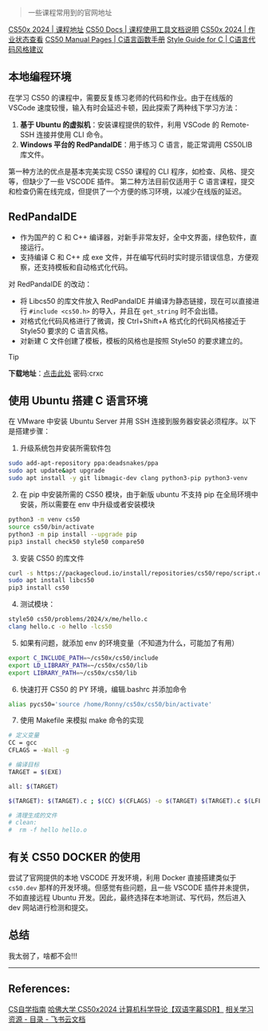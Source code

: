 > 一些课程常用到的官网地址

[CS50x 2024 | 课程地址](https://cs50.harvard.edu/x/2024/)
[CS50 Docs | 课程使用工具文档说明](https://cs50.readthedocs.io/)
[CS50x 2024 | 作业状态查看](https://cs50.me/cs50x)
[CS50 Manual Pages | C语言函数手册](https://manual.cs50.io/)
[Style Guide for C | C语言代码风格建议](https://cs50.readthedocs.io/style/c/)
## 本地编程环境
在学习 CS50 的课程中，需要反复练习老师的代码和作业。由于在线版的 VSCode 速度较慢，输入有时会延迟卡顿，因此探索了两种线下学习方法：

1. **基于 Ubuntu 的虚拟机**：安装课程提供的软件，利用 VSCode 的 Remote-SSH 连接并使用 CLI 命令。
2. **Windows 平台的 RedPandaIDE**：用于练习 C 语言，能正常调用 CS50LIB 库文件。

第一种方法的优点是基本完美实现 CS50 课程的 CLI 程序，如检查、风格、提交等，但缺少了一些 VSCODE 插件。 
第二种方法目前仅适用于 C 语言课程，提交和检查仍需在线完成，但提供了一个方便的练习环境，以减少在线版的延迟。

## RedPandaIDE
* 作为国产的 C 和 C++ 编译器，对新手非常友好，全中文界面，绿色软件，直接运行。
* 支持编译 C 和 C++ 成 exe 文件，并在编写代码时实时提示错误信息，方便观察，还支持模板和自动格式化代码。

对 RedPandaIDE 的改动：

- 将 Libcs50 的库文件放入 RedPandaIDE 并编译为静态链接，现在可以直接进行 `#include <cs50.h>` 的导入，并且在 `get_string` 时不会出错。
- 对格式化代码风格进行了微调，按 Ctrl+Shift+A 格式化的代码风格接近于 Style50 要求的 C 语言风格。
- 对新建 C 文件创建了模板，模板的风格也是按照 Style50 的要求建立的。

> [!tip] 
> **下载地址**：[点击此处](https://wwws.lanzouo.com/b0hcgxt7a) 密码:crxc

## 使用 Ubuntu 搭建 C 语言环境
在 VMware 中安装 Ubuntu Server 并用 SSH 连接到服务器安装必须程序。以下是搭建步骤：

1. 升级系统包并安装所需软件包
```bash
sudo add-apt-repository ppa:deadsnakes/ppa
sudo apt update&apt upgrade
sudo apt install -y git libmagic-dev clang python3-pip python3-venv
```

2. 在 pip 中安装所需的 CS50 模块，由于新版 ubuntu 不支持 pip 在全局环境中安装，所以需要在 env 中升级或者安装模块

```bash
python3 -m venv cs50
source cs50/bin/activate
python3 -m pip install --upgrade pip
pip3 install check50 style50 compare50
```

3. 安装 CS50 的库文件
```bash
curl -s https://packagecloud.io/install/repositories/cs50/repo/script.deb.sh | sudo bash
sudo apt install libcs50
pip3 install cs50
```

4. 测试模块：
```bash
style50 cs50/problems/2024/x/me/hello.c
clang hello.c -o hello -lcs50
```

5. 如果有问题，就添加 env 的环境变量（不知道为什么，可能加了有用）
```bash
export C_INCLUDE_PATH=~/cs50x/cs50/include
export LD_LIBRARY_PATH=~/cs50x/cs50/lib
export LIBRARY_PATH=~/cs50x/cs50/lib
```

6. 快速打开 CS50 的 PY 环境，编辑.bashrc 并添加命令
```bash
alias pycs50='source /home/Ronny/cs50x/cs50/bin/activate'
```

7. 使用 Makefile 来模拟 make 命令的实现
```bash
# 定义变量
CC = gcc
CFLAGS = -Wall -g

# 编译目标
TARGET = $(EXE)

all: $(TARGET)

$(TARGET): $(TARGET).c ; $(CC) $(CFLAGS) -o $(TARGET) $(TARGET).c $(LFLAGS)

# 清理生成的文件
# clean:
#  rm -f hello hello.o
```

## 有关 CS50 DOCKER 的使用
尝试了官网提供的本地 VSCODE 开发环境，利用 Docker 直接搭建类似于 `cs50.dev` 那样的开发环境。但感觉有些问题，且一些 VSCODE 插件并未提供，不如直接远程 Ubuntu 开发。因此，最终选择在本地测试、写代码，然后进入 dev 网站进行检测和提交。

## 总结
我太弱了，啥都不会!!!

---
## References:
[CS自学指南](https://csdiy.wiki/)
[哈佛大学 CS50x2024 计算机科学导论【双语字幕SDR】](https://www.bilibili.com/video/BV1qUbWebE3d?spm_id_from=333.788.recommend_more_video.0&vd_source=9fcab15f5f1d50b367e9a97fd1b90a49)
[相关学习资源 - 目录 - 飞书云文档](https://uufyjevghz.feishu.cn/docx/G9aCdihKHo7FByxVZmMcZuyAnQg)

